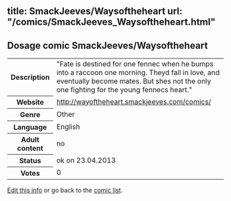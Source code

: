 title: SmackJeeves/Waysoftheheart
url: "/comics/SmackJeeves_Waysoftheheart.html"
---
Dosage comic SmackJeeves/Waysoftheheart
-----------------------------------------

<table class="comicinfo">
<tr>
<th>Description</th><td>&quot;Fate is destined for one fennec when he bumps into a raccoon one morning. Theyd fall in love, and eventually become mates. But shes not the only one fighting for the young fennecs heart.&quot;</td>
</tr>
<tr>
<th>Website</th><td><a href="http://wayoftheheart.smackjeeves.com/comics/">http://wayoftheheart.smackjeeves.com/comics/</a></td>
</tr>
<tr>
<th>Genre</th><td>Other</td>
</tr>
<tr>
<th>Language</th><td>English</td>
</tr>
<tr>
<th>Adult content</th><td>no</td>
</tr>
<tr>
<th>Status</th><td>ok on 23.04.2013</td>
</tr>
<tr>
<th>Votes</th><td>0</div></td>
</tr>
</table>

[Edit this info](/comics/SmackJeeves_Waysoftheheart_edit.html) or go back to the [comic list](../comic-index.html).
